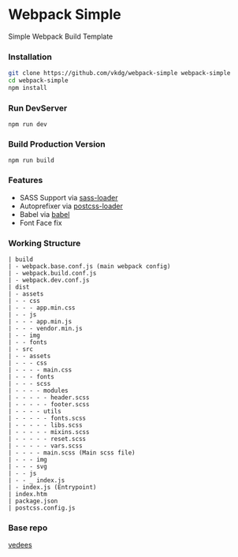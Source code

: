 # Webpack Simple
Simple Webpack Build Template

### Installation 
``` bash
git clone https://github.com/vkdg/webpack-simple webpack-simple
cd webpack-simple
npm install
```

### Run DevServer
```
npm run dev
```

### Build Production Version
```
npm run build
```

### Features
* SASS Support via [sass-loader](https://github.com/jtangelder/sass-loader)
* Autoprefixer via [postcss-loader](https://github.com/postcss/postcss-loader)
* Babel via [babel](https://babeljs.io)
* Font Face fix


### Working Structure
```
| build
| - webpack.base.conf.js (main webpack config)
| - webpack.build.conf.js
| - webpack.dev.conf.js
| dist 
| - assets
| - - css
| - - - app.min.css
| - - js
| - - - app.min.js
| - - - vendor.min.js
| - - img
| - - fonts
| - src
| - - assets
| - - - css
| - - - - main.css
| - - - fonts
| - - - scss
| - - - - modules
| - - - - - header.scss
| - - - - - footer.scss
| - - - - utils
| - - - - - fonts.scss
| - - - - - libs.scss
| - - - - - mixins.scss
| - - - - - reset.scss
| - - - - - vars.scss
| - - - - main.scss (Main scss file)
| - - - img
| - - - svg
| - - js
| - - _ index.js
| - index.js (Entrypoint)
| index.htm
| package.json
| postcss.config.js
```

### Base repo
[vedees](https://github.com/vedees/webpack-template)